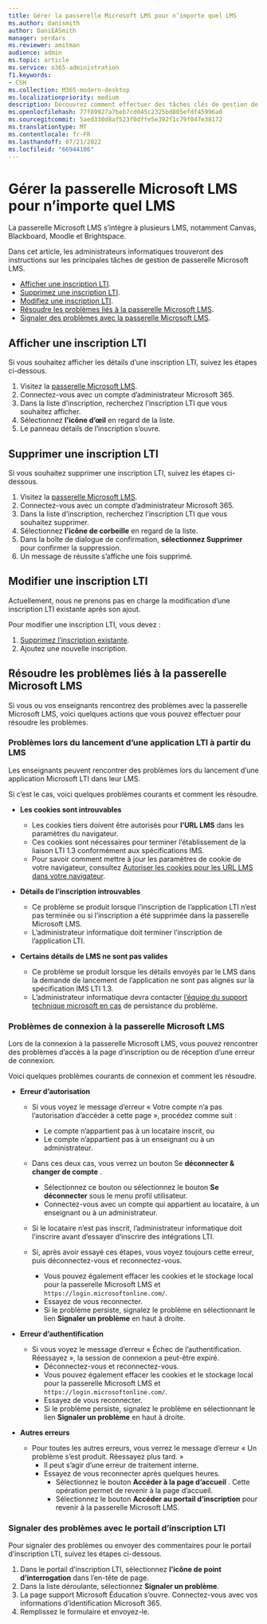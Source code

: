 ```yaml
---
title: Gérer la passerelle Microsoft LMS pour n’importe quel LMS
ms.author: danismith
author: DaniEASmith
manager: serdars
ms.reviewer: amitman
audience: admin
ms.topic: article
ms.service: o365-administration
f1.keywords:
- CSH
ms.collection: M365-modern-desktop
ms.localizationpriority: medium
description: Découvrez comment effectuer des tâches clés de gestion de passerelle Microsoft LMS, notamment l’affichage, la suppression, la modification et la résolution des problèmes.
ms.openlocfilehash: 77f89927a7beb7cd045c2325bd805efdf45996a0
ms.sourcegitcommit: 5aed330d8af523f0dffe5e392f1c79f047e38172
ms.translationtype: MT
ms.contentlocale: fr-FR
ms.lasthandoff: 07/21/2022
ms.locfileid: "66944106"
---
```

# <a name="manage-microsoft-lms-gateway-for-any-lms"></a>Gérer la passerelle Microsoft LMS pour n’importe quel LMS

La passerelle Microsoft LMS s’intègre à plusieurs LMS, notamment Canvas, Blackboard, Moodle et Brightspace.

Dans cet article, les administrateurs informatiques trouveront des instructions sur les principales tâches de gestion de passerelle Microsoft LMS.

- [Afficher une inscription LTI](#view-an-lti-registration).
- [Supprimez une inscription LTI](#delete-an-lti-registration).
- [Modifiez une inscription LTI](#edit-an-lti-registration).
- [Résoudre les problèmes liés à la passerelle Microsoft LMS](#troubleshoot-issues-with-microsoft-lms-gateway).
- [Signaler des problèmes avec la passerelle Microsoft LMS](#report-problems-with-lti-registration-portal).

## <a name="view-an-lti-registration"></a>Afficher une inscription LTI

Si vous souhaitez afficher les détails d’une inscription LTI, suivez les étapes ci-dessous.

1. Visitez la [passerelle Microsoft LMS](https://lti.microsoft.com/).
2. Connectez-vous avec un compte d’administrateur Microsoft 365.
3. Dans la liste d’inscription, recherchez l’inscription LTI que vous souhaitez afficher.
4. Sélectionnez **l’icône d’œil** en regard de la liste.
5. Le panneau détails de l’inscription s’ouvre.

## <a name="delete-an-lti-registration"></a>Supprimer une inscription LTI

Si vous souhaitez supprimer une inscription LTI, suivez les étapes ci-dessous.

1. Visitez la [passerelle Microsoft LMS](https://lti.microsoft.com/).
2. Connectez-vous avec un compte d’administrateur Microsoft 365.
3. Dans la liste d’inscription, recherchez l’inscription LTI que vous souhaitez supprimer.
4. Sélectionnez **l’icône de corbeille** en regard de la liste.
5. Dans la boîte de dialogue de confirmation, **sélectionnez Supprimer** pour confirmer la suppression.
6. Un message de réussite s’affiche une fois supprimé.

## <a name="edit-an-lti-registration"></a>Modifier une inscription LTI

Actuellement, nous ne prenons pas en charge la modification d’une inscription LTI existante après son ajout.

Pour modifier une inscription LTI, vous devez :

1. [Supprimez l’inscription existante](#delete-an-lti-registration).
2. Ajoutez une nouvelle inscription.

## <a name="troubleshoot-issues-with-microsoft-lms-gateway"></a>Résoudre les problèmes liés à la passerelle Microsoft LMS

Si vous ou vos enseignants rencontrez des problèmes avec la passerelle Microsoft LMS, voici quelques actions que vous pouvez effectuer pour résoudre les problèmes.

### <a name="issues-while-launching-an-lti-app-from-the-lms"></a>Problèmes lors du lancement d’une application LTI à partir du LMS

Les enseignants peuvent rencontrer des problèmes lors du lancement d’une application Microsoft LTI dans leur LMS.

Si c’est le cas, voici quelques problèmes courants et comment les résoudre.

- **Les cookies sont introuvables**
  - Les cookies tiers doivent être autorisés pour **l’URL LMS** dans les paramètres du navigateur.
  - Ces cookies sont nécessaires pour terminer l’établissement de la liaison LTI 1.3 conformément aux spécifications IMS.
  - Pour savoir comment mettre à jour les paramètres de cookie de votre navigateur, consultez [Autoriser les cookies pour les URL LMS dans votre navigateur](browser-cookies.md).

- **Détails de l’inscription introuvables**
  - Ce problème se produit lorsque l’inscription de l’application LTI n’est pas terminée ou si l’inscription a été supprimée dans la passerelle Microsoft LMS.
  - L’administrateur informatique doit terminer l’inscription de l’application LTI.

- **Certains détails de LMS ne sont pas valides**
  - Ce problème se produit lorsque les détails envoyés par le LMS dans la demande de lancement de l’application ne sont pas alignés sur la spécification IMS LTI 1.3.
  - L’administrateur informatique devra contacter [l’équipe du support technique microsoft en cas](https://edusupport.microsoft.com/support?product_id=lti_apps&platform_id=web) de persistance du problème.

### <a name="issues-with-signing-in-to-the-microsoft-lms-gateway"></a>Problèmes de connexion à la passerelle Microsoft LMS

Lors de la connexion à la passerelle Microsoft LMS, vous pouvez rencontrer des problèmes d’accès à la page d’inscription ou de réception d’une erreur de connexion.

Voici quelques problèmes courants de connexion et comment les résoudre.

- **Erreur d’autorisation**
  - Si vous voyez le message d’erreur « Votre compte n’a pas l’autorisation d’accéder à cette page », procédez comme suit :
    - Le compte n’appartient pas à un locataire inscrit, ou
    - Le compte n’appartient pas à un enseignant ou à un administrateur.

  - Dans ces deux cas, vous verrez un bouton Se **déconnecter & changer de compte** .
    - Sélectionnez ce bouton ou sélectionnez le bouton **Se déconnecter** sous le menu profil utilisateur.
    - Connectez-vous avec un compte qui appartient au locataire, à un enseignant ou à un administrateur.

  - Si le locataire n’est pas inscrit, l’administrateur informatique doit l’inscrire avant d’essayer d’inscrire des intégrations LTI.

  - Si, après avoir essayé ces étapes, vous voyez toujours cette erreur, puis déconnectez-vous et reconnectez-vous.
    - Vous pouvez également effacer les cookies et le stockage local pour la passerelle Microsoft LMS et `https://login.microsoftonline.com/`.
    - Essayez de vous reconnecter.
    - Si le problème persiste, signalez le problème en sélectionnant le lien **Signaler un problème** en haut à droite.

- **Erreur d’authentification**
  - Si vous voyez le message d’erreur « Échec de l’authentification. Réessayez », la session de connexion a peut-être expiré.
    - Déconnectez-vous et reconnectez-vous.
    - Vous pouvez également effacer les cookies et le stockage local pour la passerelle Microsoft LMS et `https://login.microsoftonline.com/`.
    - Essayez de vous reconnecter.
    - Si le problème persiste, signalez le problème en sélectionnant le lien **Signaler un problème** en haut à droite.

- **Autres erreurs**
  - Pour toutes les autres erreurs, vous verrez le message d’erreur « Un problème s’est produit. Réessayez plus tard. »
    - Il peut s’agir d’une erreur de traitement interne.
    - Essayez de vous reconnecter après quelques heures.
      - Sélectionnez le bouton **Accéder à la page d’accueil** . Cette opération permet de revenir à la page d’accueil.
      - Sélectionnez le bouton **Accéder au portail d’inscription** pour revenir à la passerelle Microsoft LMS.

### <a name="report-problems-with-lti-registration-portal"></a>Signaler des problèmes avec le portail d’inscription LTI

Pour signaler des problèmes ou envoyer des commentaires pour le portail d’inscription LTI, suivez les étapes ci-dessous.

1. Dans le portail d’inscription LTI, sélectionnez **l’icône de point d’interrogation** dans l’en-tête de page.
2. Dans la liste déroulante, sélectionnez **Signaler un problème**.
3. La page support Microsoft Éducation s’ouvre. Connectez-vous avec vos informations d’identification Microsoft 365.
4. Remplissez le formulaire et envoyez-le.
